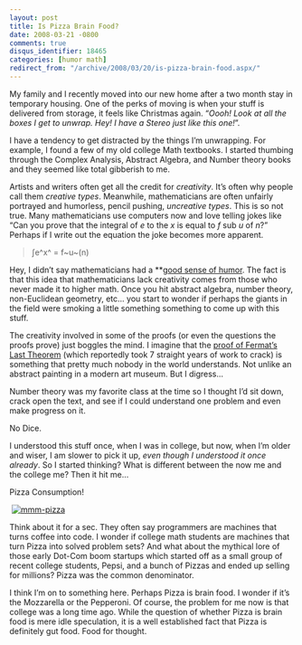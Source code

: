 ```yaml
---
layout: post
title: Is Pizza Brain Food?
date: 2008-03-21 -0800
comments: true
disqus_identifier: 18465
categories: [humor math]
redirect_from: "/archive/2008/03/20/is-pizza-brain-food.aspx/"
---
```


My family and I recently moved into our new home after a two month stay
in temporary housing. One of the perks of moving is when your stuff is
delivered from storage, it feels like Christmas again. “*Oooh! Look at
all the boxes I get to unwrap. Hey! I have a Stereo just like this
one!*”.

I have a tendency to get distracted by the things I’m unwrapping. For
example, I found a few of my old college Math textbooks. I started
thumbing through the Complex Analysis, Abstract Algebra, and Number
theory books and they seemed like total gibberish to me.

Artists and writers often get all the credit for *creativity*. It’s
often why people call them *creative types*. Meanwhile, mathematicians
are often unfairly portrayed and humorless, pencil pushing, *uncreative
types*. This is so not true. Many mathematicians use computers now and
love telling jokes like “Can you prove that the integral of *e* to the
*x* is equal to *f* sub *u* of *n*?” Perhaps if I write out the equation
the joke becomes more apparent.

> ∫e^x^ = f~u~(n)

Hey, I didn’t say mathematicians had a **[good sense of
humor](http://www.math.ualberta.ca/~runde/jokes.html "Math Jokes"). The
fact is that this idea that mathematicians lack creativity comes from
those who never made it to higher math. Once you hit abstract algebra,
number theory, non-Euclidean geometry, etc... you start to wonder if
perhaps the giants in the field were smoking a little something
something to come up with this stuff.

The creativity involved in some of the proofs (or even the questions the
proofs prove) just boggles the mind. I imagine that the [proof of
Fermat’s Last
Theorem](http://www.pbs.org/wgbh/nova/proof/ "Solving Fermat: Andrew Wiles")
(which reportedly took 7 straight years of work to crack) is something
that pretty much nobody in the world understands. Not unlike an abstract
painting in a modern art museum. But I digress...

Number theory was my favorite class at the time so I thought I’d sit
down, crack open the text, and see if I could understand one problem and
even make progress on it.

No Dice.

I understood this stuff once, when I was in college, but now, when I’m
older and wiser, I am slower to pick it up, *even though I understood it
once already*. So I started thinking? What is different between the now
me and the college me? Then it hit me...

Pizza Consumption!

 [![mmm-pizza](https://haacked.com/images/haacked_com/WindowsLiveWriter/IsPizzaBrainFood_770D/mmm-pizza_thumb.jpg)](https://haacked.com/images/haacked_com/WindowsLiveWriter/IsPizzaBrainFood_770D/mmm-pizza_2.jpg)

Think about it for a sec. They often say programmers are machines that
turns coffee into code. I wonder if college math students are machines
that turn Pizza into solved problem sets? And what about the mythical
lore of those early Dot-Com boom startups which started off as a small
group of recent college students, Pepsi, and a bunch of Pizzas and ended
up selling for millions? Pizza was the common denominator.

I think I’m on to something here. Perhaps Pizza is brain food. I wonder
if it’s the Mozzarella or the Pepperoni. Of course, the problem for me
now is that college was a long time ago. While the question of whether
Pizza is brain food is mere idle speculation, it is a well established
fact that Pizza is definitely gut food. Food for thought.
